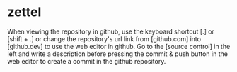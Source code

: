 # zettel

When viewing the repository in github, use the keyboard shortcut [.] or [shift + .] or change the repository's url link from [github.com] into [github.dev] to use the web editor in github. Go to the [source control] in the left and write a description before pressing the commit & push button in the web editor to create a commit in the github repository.